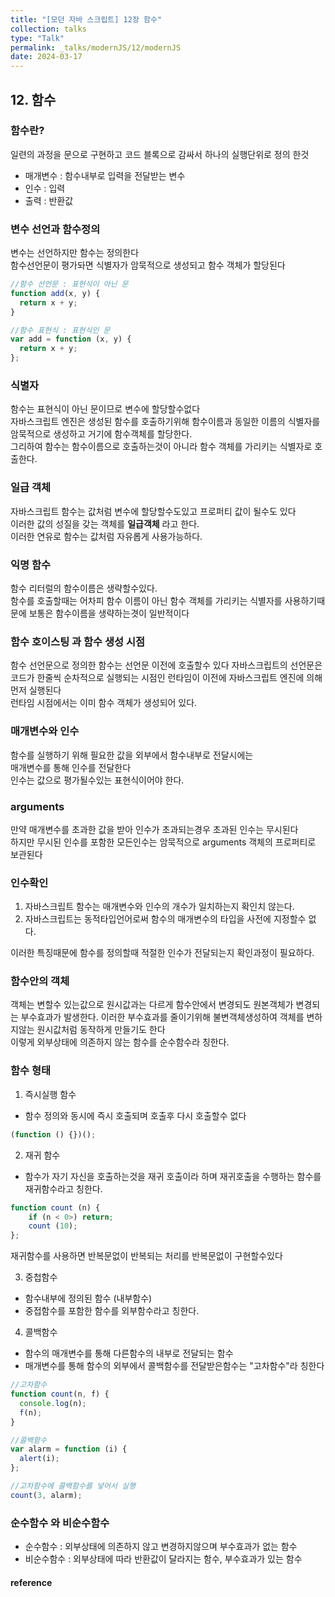 ```yaml
---
title: "[모던 자바 스크립트] 12장 함수"
collection: talks
type: "Talk"
permalink: _talks/modernJS/12/modernJS
date: 2024-03-17
---
```


## 12. 함수

### 함수란?

일련의 과정을 문으로 구현하고 코드 블록으로 감싸서 하나의 실행단위로 정의 한것

- 매개변수 : 함수내부로 입력을 전달받는 변수
- 인수 : 입력
- 출력 : 반환값

### 변수 선언과 함수정의

변수는 선언하지만 함수는 정의한다 <br>
함수선언문이 평가돠면 식별자가 암묵적으로 생성되고 함수 객체가 할당된다

```javascript
//함수 선언문 : 표현식이 아닌 문
function add(x, y) {
  return x + y;
}

//함수 표현식 : 표현식인 문
var add = function (x, y) {
  return x + y;
};
```

### 식별자

함수는 표현식이 아닌 문이므로 변수에 할당할수없다 <br>
자바스크립트 엔진은 생성된 함수를 호출하기위해 함수이름과 동일한 이름의 식별자를 암묵적으로 생성하고 거기에 함수객체를 할당한다. <br> 그리하여 함수는 함수이름으로 호출하는것이 아니라 함수 객체를 가리키는 식별자로 호출한다.

### 일급 객체

자바스크립트 함수는 값처럼 변수에 할당할수도있고 프로퍼티 값이 될수도 있다 <br>
이러한 값의 성질을 갖는 객체를 <b>일급객체</b> 라고 한다.<br>
이러한 연유로 함수는 값처럼 자유롭게 사용가능하다.

### 익명 함수

함수 리터럴의 함수이름은 생략할수있다. <br>
함수를 호출할때는 어차피 함수 이름이 아닌 함수 객체를 가리키는 식별자를 사용하기때문에 보통은 함수이름을 생략하는겻이 일반적이다

### 함수 호이스팅 과 함수 생성 시점

함수 선언문으로 정의한 함수는 선언문 이전에 호출할수 있다
자바스크립트의 선언문은 코드가 한줄씩 순차적으로 실행되는 시점인 런타임이 이전에 자바스크립트 엔진에 의해 먼저 실행된다 <br>
런타임 시점에서는 이미 함수 객체가 생성되어 있다.

### 매개변수와 인수

함수를 실행하기 위해 필요한 값을 외부에서 함수내부로 전달시에는 <br>
매개변수를 통해 인수를 전달한다 <br>
인수는 값으로 평가될수있는 표현식이어야 한다.

### arguments

만약 매개변수를 초과한 값을 받아 인수가 초과되는경우 초과된 인수는 무시된다 <br> 하지만 무시된 인수를 포함한 모든인수는 암묵적으로 arguments 객체의 프로퍼티로 보관된다

### 인수확인

1. 자바스크립트 함수는 매개변수와 인수의 개수가 일치하는지 확인치 않는다.
2. 자바스크립트는 동적타입언어로써 함수의 매개변수의 타입을 사전에 지정할수 없다.<br>

이러한 특징때문에 함수를 정의할때 적절한 인수가 전달되는지 확인과정이 필요하다.

### 함수안의 객체

객체는 변할수 있는값으로 원시값과는 다르게 함수안에서 변경되도 원본객체가 변경되는 부수효과가 발생한다. 이러한 부수효과를 줄이기위해 불변객체생성하여 객체를 변하지않는 원시값처럼 동작하게 만들기도 한다 <br>
이렇게 외부상태에 의존하지 않는 함수를 순수함수라 칭한다.

### 함수 형태

1.  즉시실행 함수

- 함수 정의와 동시에 즉시 호출되며 호출후 다시 호출할수 없다

```javascript
(function () {})();
```

2. 재귀 함수

- 함수가 자기 자신을 호출하는것을 재귀 호출이라 하며 재귀호출을 수행하는 함수를 재귀함수라고 칭한다.

```javascript
function count (n) {
    if (n < 0>) return;
    count (10);
};
```

재귀함수를 사용하면 반복문없이 반복되는 처리를 반복문없이 구현할수있다

3. 중첩함수

- 함수내부에 정의된 함수 (내부함수)
- 중접함수를 포함한 함수를 외부함수라고 칭한다.

4. 콜백함수

- 함수의 매개변수를 통해 다른함수의 내부로 전달되는 함수
- 매개변수를 통해 함수의 외부에서 콜백함수를 전달받은함수는 "고차함수"라 칭한다

```javascript
//고차함수
function count(n, f) {
  console.log(n);
  f(n);
}

//콜백함수
var alarm = function (i) {
  alert(i);
};

//고차함수에 콜백함수를 넣어서 실행
count(3, alarm);
```

### 순수함수 와 비순수함수

- 순수함수 : 외부상태에 의존하지 않고 변경하지않으며 부수효과가 없는 함수
- 비순수함수 : 외부상태에 따라 반환값이 달라지는 함수, 부수효과가 있는 함수



#### reference


